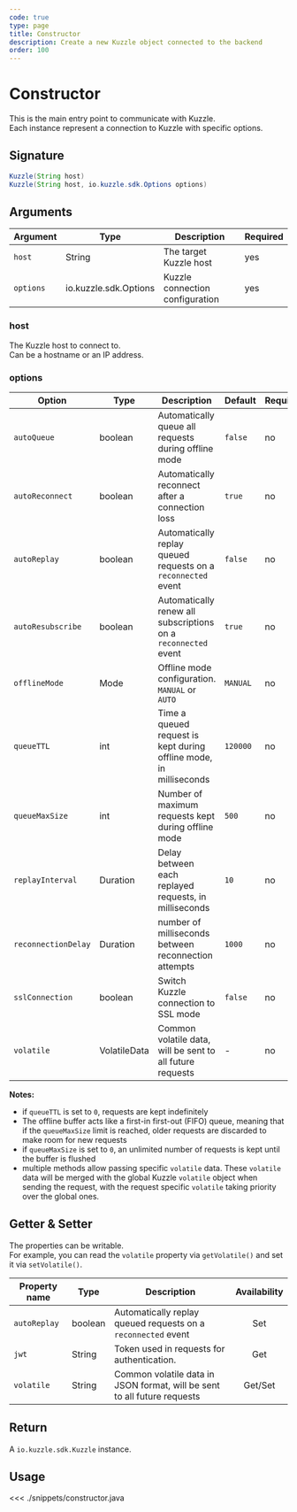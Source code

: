 ```yaml
---
code: true
type: page
title: Constructor
description: Create a new Kuzzle object connected to the backend
order: 100
---
```


# Constructor

This is the main entry point to communicate with Kuzzle.  
Each instance represent a connection to Kuzzle with specific options.

## Signature

```java
Kuzzle(String host)
Kuzzle(String host, io.kuzzle.sdk.Options options)
```

## Arguments

| Argument  | Type                  | Description                     | Required |
| --------- | --------------------- | ------------------------------- | -------- |
| `host`    | String                | The target Kuzzle host          | yes      |
| `options` | io.kuzzle.sdk.Options | Kuzzle connection configuration | yes      |

### host

The Kuzzle host to connect to.  
Can be a hostname or an IP address.

### options

| Option              | Type         | Description                                                        | Default  | Required |
| ------------------- | ------------ | ------------------------------------------------------------------ | -------- | -------- |
| `autoQueue`         | boolean      | Automatically queue all requests during offline mode               | `false`  | no       |
| `autoReconnect`     | boolean      | Automatically reconnect after a connection loss                    | `true`   | no       |
| `autoReplay`        | boolean      | Automatically replay queued requests on a `reconnected` event      | `false`  | no       |
| `autoResubscribe`   | boolean      | Automatically renew all subscriptions on a `reconnected` event     | `true`   | no       |
| `offlineMode`       | Mode         | Offline mode configuration. `MANUAL` or `AUTO`                     | `MANUAL` | no       |
| `queueTTL`          | int          | Time a queued request is kept during offline mode, in milliseconds | `120000` | no       |
| `queueMaxSize`      | int          | Number of maximum requests kept during offline mode                | `500`    | no       |
| `replayInterval`    | Duration     | Delay between each replayed requests, in milliseconds              | `10`     | no       |
| `reconnectionDelay` | Duration     | number of milliseconds between reconnection attempts               | `1000`   | no       |
| `sslConnection`     | boolean      | Switch Kuzzle connection to SSL mode                               | `false`  | no       |
| `volatile`          | VolatileData | Common volatile data, will be sent to all future requests          | -        | no       |

**Notes:**

- if `queueTTL` is set to `0`, requests are kept indefinitely
- The offline buffer acts like a first-in first-out (FIFO) queue, meaning that if the `queueMaxSize` limit is reached, older requests are discarded to make room for new requests
- if `queueMaxSize` is set to `0`, an unlimited number of requests is kept until the buffer is flushed
- multiple methods allow passing specific `volatile` data. These `volatile` data will be merged with the global Kuzzle `volatile` object when sending the request, with the request specific `volatile` taking priority over the global ones.

## Getter & Setter

The properties can be writable.  
For example, you can read the `volatile` property via `getVolatile()` and set it via `setVolatile()`.

| Property name | Type    | Description                                                              | Availability |
| ------------- | ------- | ------------------------------------------------------------------------ | :----------: |
| `autoReplay`  | boolean | Automatically replay queued requests on a `reconnected` event            |     Set      |
| `jwt`         | String  | Token used in requests for authentication.                               |     Get      |
| `volatile`    | String  | Common volatile data in JSON format, will be sent to all future requests |   Get/Set    |

## Return

A `io.kuzzle.sdk.Kuzzle` instance.

## Usage

<<< ./snippets/constructor.java
